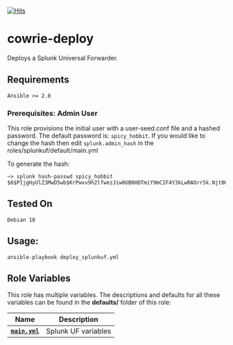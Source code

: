 [![Hits](https://hits.seeyoufarm.com/api/count/incr/badge.svg?url=https%3A%2F%2Fgithub.com%2Ftankmek%2Fsplunkuf-deploy&count_bg=%2379C83D&title_bg=%23555555&icon=&icon_color=%23E7E7E7&title=hits&edge_flat=false)](https://hits.seeyoufarm.com)

# cowrie-deploy
Deploys a Splunk Universal Forwarder.

## Requirements
`Ansible >= 2.8`

### Prerequisites: Admin User

This role provisions the initial user with a user-seed.conf file and a hashed password.
The default password is: `spicy_hobbit`. If you would like to change the hash then
edit `splunk.admin_hash` in the roles/splunkuf/default/main.yml

To generate the hash:

```
~> splunk hash-passwd spicy_hobbit
$6$PIjgHyUlZ3MwD5wb$KrPwxv9h2lfwezJiw0UB8HDTmiY9mCIF4Y3kLwRAOrrSk.Njt0Q9PSex0EMYp2v3mi4fH5CdKYo8q9evC4cMg/
```

## Tested On
`Debian 10`

## Usage:
```
ansible-playbook deploy_splunkuf.yml
```
## Role Variables

This role has multiple variables.
The descriptions and defaults for all these variables can be found in the **defaults/** folder of this role:

| Name | Description |
| ---- | ----------- |
| **[`main.yml`](https://github.com/tankmek/splunkuf-deploy/blob/main/roles/splunkuf/defaults/main.yml)** | Splunk UF variables |

